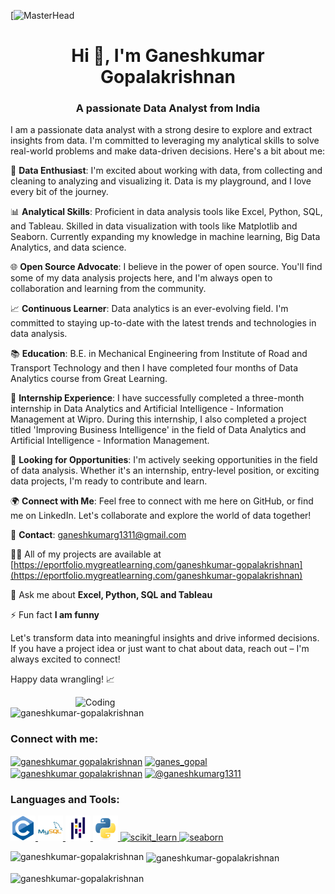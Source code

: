 [![MasterHead](https://cdn3.vectorstock.com/i/1000x1000/26/62/data-analysis-colorful-modern-banner-vector-19132662.jpg)
<h1 align="center">Hi 👋, I'm Ganeshkumar Gopalakrishnan</h1>
<h3 align="center">A passionate Data Analyst from India</h3>

I am a passionate data analyst with a strong desire to explore and extract insights from data. I'm committed to leveraging my analytical skills to solve real-world problems and make data-driven decisions. Here's a bit about me:

🔬 **Data Enthusiast**: I'm excited about working with data, from collecting and cleaning to analyzing and visualizing it. Data is my playground, and I love every bit of the journey.

📊 **Analytical Skills**: Proficient in data analysis tools like Excel, Python, SQL, and Tableau. Skilled in data visualization with tools like Matplotlib and Seaborn. Currently expanding my knowledge in machine learning, Big Data Analytics, and data science.

🌐 **Open Source Advocate**: I believe in the power of open source. You'll find some of my data analysis projects here, and I'm always open to collaboration and learning from the community.

📈 **Continuous Learner**: Data analytics is an ever-evolving field. I'm committed to staying up-to-date with the latest trends and technologies in data analysis.

📚 **Education**: B.E. in Mechanical Engineering from Institute of Road and Transport Technology and then I have completed four months of Data Analytics course from Great Learning.

💼 **Internship Experience**: I have successfully completed a three-month internship in Data Analytics and Artificial Intelligence - Information Management at Wipro. During this internship, I also completed a project titled 'Improving Business Intelligence' in the field of Data Analytics and Artificial Intelligence - Information Management.

💼 **Looking for Opportunities**: I'm actively seeking opportunities in the field of data analysis. Whether it's an internship, entry-level position, or exciting data projects, I'm ready to contribute and learn.

🌍 **Connect with Me**: Feel free to connect with me here on GitHub, or find me on LinkedIn. Let's collaborate and explore the world of data together!

📧 **Contact**: ganeshkumarg1311@gmail.com

👨‍💻 All of my projects are available at [https://eportfolio.mygreatlearning.com/ganeshkumar-gopalakrishnan](https://eportfolio.mygreatlearning.com/ganeshkumar-gopalakrishnan)

💬 Ask me about **Excel, Python, SQL and Tableau**

⚡ Fun fact **I am funny**

Let's transform data into meaningful insights and drive informed decisions. If you have a project idea or just want to chat about data, reach out – I'm always excited to connect!

Happy data wrangling! 📈

<img align="right" alt="Coding" width="400" src="https://encrypted-tbn0.gstatic.com/images?q=tbn:ANd9GcRLV724M4QSVD6ts7BHGXbmsUAl-Mv055jiMw&usqp=CAU">

<p align="left"> <img src="https://komarev.com/ghpvc/?username=ganeshkumar-gopalakrishnan&label=Profile%20views&color=0e75b6&style=flat" alt="ganeshkumar-gopalakrishnan" /> </p>

<h3 align="left">Connect with me:</h3>
<p align="left">
<a href="https://linkedin.com/in/ganeshkumar gopalakrishnan" target="blank"><img align="center" src="https://raw.githubusercontent.com/rahuldkjain/github-profile-readme-generator/master/src/images/icons/Social/linked-in-alt.svg" alt="ganeshkumar gopalakrishnan" height="30" width="40" /></a>
<a href="https://instagram.com/ganes_gopal" target="blank"><img align="center" src="https://raw.githubusercontent.com/rahuldkjain/github-profile-readme-generator/master/src/images/icons/Social/instagram.svg" alt="ganes_gopal" height="30" width="40" /></a>
<a href="https://www.hackerrank.com/ganeshkumar gopalakrishnan" target="blank"><img align="center" src="https://raw.githubusercontent.com/rahuldkjain/github-profile-readme-generator/master/src/images/icons/Social/hackerrank.svg" alt="ganeshkumar gopalakrishnan" height="30" width="40" /></a>
<a href="https://www.hackerearth.com/@ganeshkumarg1311" target="blank"><img align="center" src="https://raw.githubusercontent.com/rahuldkjain/github-profile-readme-generator/master/src/images/icons/Social/hackerearth.svg" alt="@ganeshkumarg1311" height="30" width="40" /></a>
</p>

<h3 align="left">Languages and Tools:</h3>
<p align="left"> <a href="https://www.cprogramming.com/" target="_blank" rel="noreferrer"> <img src="https://raw.githubusercontent.com/devicons/devicon/master/icons/c/c-original.svg" alt="c" width="40" height="40"/> </a> <a href="https://www.mysql.com/" target="_blank" rel="noreferrer"> <img src="https://raw.githubusercontent.com/devicons/devicon/master/icons/mysql/mysql-original-wordmark.svg" alt="mysql" width="40" height="40"/> </a> <a href="https://pandas.pydata.org/" target="_blank" rel="noreferrer"> <img src="https://raw.githubusercontent.com/devicons/devicon/2ae2a900d2f041da66e950e4d48052658d850630/icons/pandas/pandas-original.svg" alt="pandas" width="40" height="40"/> </a> <a href="https://www.python.org" target="_blank" rel="noreferrer"> <img src="https://raw.githubusercontent.com/devicons/devicon/master/icons/python/python-original.svg" alt="python" width="40" height="40"/> </a> <a href="https://scikit-learn.org/" target="_blank" rel="noreferrer"> <img src="https://upload.wikimedia.org/wikipedia/commons/0/05/Scikit_learn_logo_small.svg" alt="scikit_learn" width="40" height="40"/> </a> <a href="https://seaborn.pydata.org/" target="_blank" rel="noreferrer"> <img src="https://seaborn.pydata.org/_images/logo-mark-lightbg.svg" alt="seaborn" width="40" height="40"/> </a> </p>

<p><img align="left" src="https://github-readme-stats.vercel.app/api/top-langs?username=ganeshkumar-gopalakrishnan&show_icons=true&locale=en&layout=compact" alt="ganeshkumar-gopalakrishnan" /></p>

<p>&nbsp;<img align="center" src="https://github-readme-stats.vercel.app/api?username=ganeshkumar-gopalakrishnan&show_icons=true&locale=en" alt="ganeshkumar-gopalakrishnan" /></p>

<p><img align="center" src="https://github-readme-streak-stats.herokuapp.com/?user=ganeshkumar-gopalakrishnan&" alt="ganeshkumar-gopalakrishnan" /></p>
